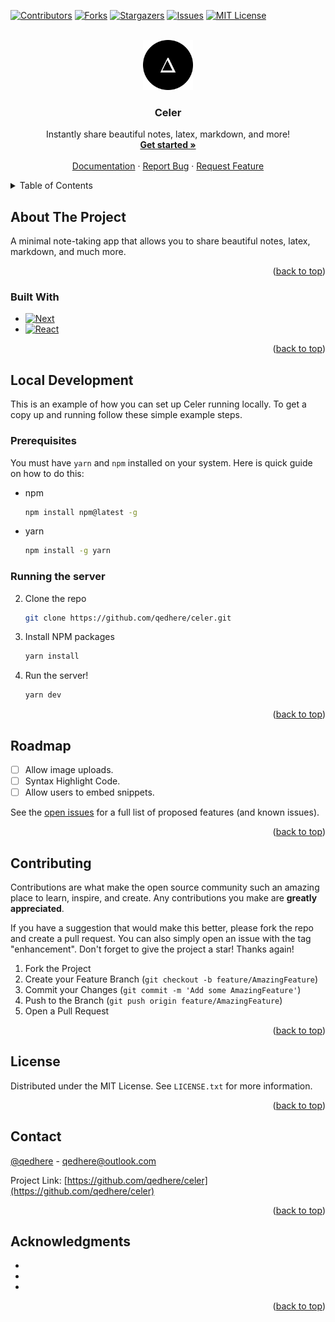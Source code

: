 <a name="readme-top"></a>

<!--
*** Thanks for checking out the Best-README-Template. If you have a suggestion
*** that would make this better, please fork the repo and create a pull request
*** or simply open an issue with the tag "enhancement".
*** Don't forget to give the project a star!
*** Thanks again! Now go create something AMAZING! :D
-->

<!-- PROJECT SHIELDS -->
<!--
*** I'm using markdown "reference style" links for readability.
*** Reference links are enclosed in brackets [ ] instead of parentheses ( ).
*** See the bottom of this document for the declaration of the reference variables
*** for contributors-url, forks-url, etc. This is an optional, concise syntax you may use.
*** https://www.markdownguide.org/basic-syntax/#reference-style-links
-->

[![Contributors][contributors-shield]][contributors-url]
[![Forks][forks-shield]][forks-url]
[![Stargazers][stars-shield]][stars-url]
[![Issues][issues-shield]][issues-url]
[![MIT License][license-shield]][license-url]

<!-- PROJECT LOGO -->
<br />
<div align="center">
  <a href="https://github.com/qedhere/celer">
    <img src="public/logo-rounded.png" alt="Logo" width="80" height="80">
  </a>

<h3 align="center">Celer</h3>

  <p align="center">
    Instantly share beautiful notes, latex, markdown, and more!
    <br />
    <a href="https://celer.vercel.app"><strong>Get started »</strong></a>
    <br />
    <br />
    <a href="https://github.com/qedhere/celer">Documentation</a>
    ·
    <a href="https://github.com/qedhere/celer/issues">Report Bug</a>
    ·
    <a href="https://github.com/qedhere/celer/issues">Request Feature</a>
  </p>
</div>

<!-- TABLE OF CONTENTS -->
<details>
  <summary>Table of Contents</summary>
  <ol>
    <li>
      <a href="#about-the-project">About The Project</a>
      <ul>
        <li><a href="#built-with">Built With</a></li>
      </ul>
    </li>
    <li>
      <a href="#getting-started">Getting Started</a>
      <ul>
        <li><a href="#prerequisites">Prerequisites</a></li>
        <li><a href="#installation">Installation</a></li>
      </ul>
    </li>
    <li><a href="#roadmap">Roadmap</a></li>
    <li><a href="#contributing">Contributing</a></li>
    <li><a href="#license">License</a></li>
    <li><a href="#contact">Contact</a></li>
    <li><a href="#acknowledgments">Acknowledgments</a></li>
  </ol>
</details>

<!-- ABOUT THE PROJECT -->

## About The Project

A minimal note-taking app that allows you to share beautiful notes, latex, markdown, and much more.

<!-- [![Product Name Screen Shot][product-screenshot]](https://example.com) -->

<p align="right">(<a href="#readme-top">back to top</a>)</p>

### Built With

- [![Next][next.js]][next-url]
- [![React][react.js]][react-url]

<p align="right">(<a href="#readme-top">back to top</a>)</p>

<!-- GETTING STARTED -->

## Local Development

This is an example of how you can set up Celer running locally.
To get a copy up and running follow these simple example steps.

### Prerequisites

You must have `yarn` and `npm` installed on your system. Here is quick guide on how to do this:

- npm
  ```sh
  npm install npm@latest -g
  ```
- yarn
  ```sh
  npm install -g yarn
  ```

### Running the server

2. Clone the repo
   ```sh
   git clone https://github.com/qedhere/celer.git
   ```
3. Install NPM packages
   ```sh
   yarn install
   ```
4. Run the server!
   ```sh
   yarn dev
   ```

<p align="right">(<a href="#readme-top">back to top</a>)</p>

<!-- ROADMAP -->

## Roadmap

- [ ] Allow image uploads.
- [ ] Syntax Highlight Code.
- [ ] Allow users to embed snippets.

See the [open issues](https://github.com/qedhere/celer/issues) for a full list of proposed features (and known issues).

<p align="right">(<a href="#readme-top">back to top</a>)</p>

<!-- CONTRIBUTING -->

## Contributing

Contributions are what make the open source community such an amazing place to learn, inspire, and create. Any contributions you make are **greatly appreciated**.

If you have a suggestion that would make this better, please fork the repo and create a pull request. You can also simply open an issue with the tag "enhancement".
Don't forget to give the project a star! Thanks again!

1. Fork the Project
2. Create your Feature Branch (`git checkout -b feature/AmazingFeature`)
3. Commit your Changes (`git commit -m 'Add some AmazingFeature'`)
4. Push to the Branch (`git push origin feature/AmazingFeature`)
5. Open a Pull Request

<p align="right">(<a href="#readme-top">back to top</a>)</p>

<!-- LICENSE -->

## License

Distributed under the MIT License. See `LICENSE.txt` for more information.

<p align="right">(<a href="#readme-top">back to top</a>)</p>

<!-- CONTACT -->

## Contact

[@qedhere](https://twitter.com/qedhere) - qedhere@outlook.com

Project Link: [https://github.com/qedhere/celer](https://github.com/qedhere/celer)

<p align="right">(<a href="#readme-top">back to top</a>)</p>

<!-- ACKNOWLEDGMENTS -->

## Acknowledgments

- []()
- []()
- []()

<p align="right">(<a href="#readme-top">back to top</a>)</p>

<!-- MARKDOWN LINKS & IMAGES -->
<!-- https://www.markdownguide.org/basic-syntax/#reference-style-links -->

[contributors-shield]: https://img.shields.io/github/contributors/qedhere/celer.svg?style=for-the-badge
[contributors-url]: https://github.com/qedhere/celer/graphs/contributors
[forks-shield]: https://img.shields.io/github/forks/qedhere/celer.svg?style=for-the-badge
[forks-url]: https://github.com/qedhere/celer/network/members
[stars-shield]: https://img.shields.io/github/stars/qedhere/celer.svg?style=for-the-badge
[stars-url]: https://github.com/qedhere/celer/stargazers
[issues-shield]: https://img.shields.io/github/issues/qedhere/celer.svg?style=for-the-badge
[issues-url]: https://github.com/qedhere/celer/issues
[license-shield]: https://img.shields.io/github/license/qedhere/celer.svg?style=for-the-badge
[license-url]: https://github.com/qedhere/celer/blob/master/LICENSE
[linkedin-shield]: https://img.shields.io/badge/-LinkedIn-black.svg?style=for-the-badge&logo=linkedin&colorB=555
[product-screenshot]: images/screenshot.png
[next.js]: https://img.shields.io/badge/next.js-000000?style=for-the-badge&logo=nextdotjs&logoColor=white
[next-url]: https://nextjs.org/
[react.js]: https://img.shields.io/badge/React-20232A?style=for-the-badge&logo=react&logoColor=61DAFB
[react-url]: https://reactjs.org/
[vue.js]: https://img.shields.io/badge/Vue.js-35495E?style=for-the-badge&logo=vuedotjs&logoColor=4FC08D
[vue-url]: https://vuejs.org/
[angular.io]: https://img.shields.io/badge/Angular-DD0031?style=for-the-badge&logo=angular&logoColor=white
[angular-url]: https://angular.io/
[svelte.dev]: https://img.shields.io/badge/Svelte-4A4A55?style=for-the-badge&logo=svelte&logoColor=FF3E00
[svelte-url]: https://svelte.dev/
[laravel.com]: https://img.shields.io/badge/Laravel-FF2D20?style=for-the-badge&logo=laravel&logoColor=white
[laravel-url]: https://laravel.com
[bootstrap.com]: https://img.shields.io/badge/Bootstrap-563D7C?style=for-the-badge&logo=bootstrap&logoColor=white
[bootstrap-url]: https://getbootstrap.com
[jquery.com]: https://img.shields.io/badge/jQuery-0769AD?style=for-the-badge&logo=jquery&logoColor=white
[jquery-url]: https://jquery.com
